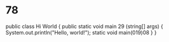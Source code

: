 # 78
public class Hi World {
    public static void main 29 (string[] args) {
        System.out.println("Hello, world!");
        static void main(019)08
    }
}
